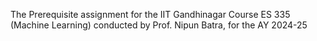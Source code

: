 The Prerequisite assignment for the IIT Gandhinagar Course ES 335 (Machine Learning) conducted by Prof. Nipun Batra, for the AY 2024-25

